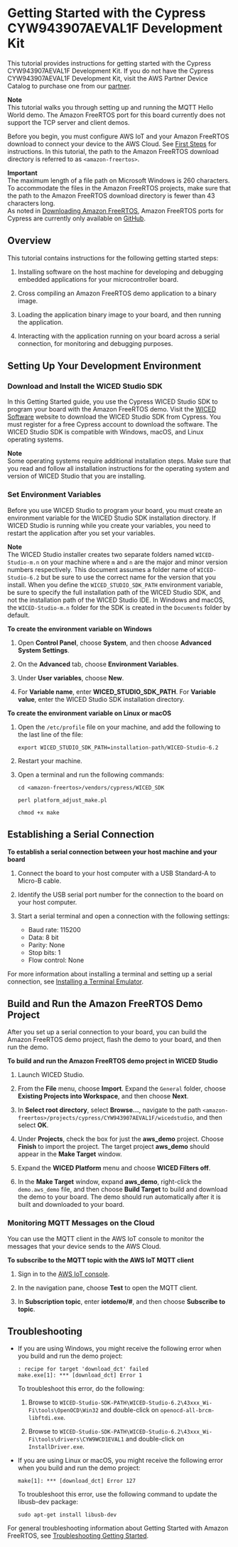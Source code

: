 # Getting Started with the Cypress CYW943907AEVAL1F Development Kit<a name="getting_started_cypress_43"></a>

This tutorial provides instructions for getting started with the Cypress CYW943907AEVAL1F Development Kit\. If you do not have the Cypress CYW943907AEVAL1F Development Kit, visit the AWS Partner Device Catalog to purchase one from our [partner](https://devices.amazonaws.com/detail/a3G0L00000AAPg0UAH/CYW943907AEVAL1F)\.

**Note**  
This tutorial walks you through setting up and running the MQTT Hello World demo\. The Amazon FreeRTOS port for this board currently does not support the TCP server and client demos\.

Before you begin, you must configure AWS IoT and your Amazon FreeRTOS download to connect your device to the AWS Cloud\. See [First Steps](freertos-prereqs.md) for instructions\. In this tutorial, the path to the Amazon FreeRTOS download directory is referred to as `<amazon-freertos>`\.

**Important**  
The maximum length of a file path on Microsoft Windows is 260 characters\. To accommodate the files in the Amazon FreeRTOS projects, make sure that the path to the Amazon FreeRTOS download directory is fewer than 43 characters long\.  
As noted in [Downloading Amazon FreeRTOS](freertos-download.md), Amazon FreeRTOS ports for Cypress are currently only available on [GitHub](https://github.com/aws/amazon-freertos)\.

## Overview<a name="w12aab7c25b9c11"></a>

This tutorial contains instructions for the following getting started steps:

1. Installing software on the host machine for developing and debugging embedded applications for your microcontroller board\.

1. Cross compiling an Amazon FreeRTOS demo application to a binary image\.

1. Loading the application binary image to your board, and then running the application\.

1. Interacting with the application running on your board across a serial connection, for monitoring and debugging purposes\.

## Setting Up Your Development Environment<a name="cypress43-setup-env"></a>

### Download and Install the WICED Studio SDK<a name="cypress43-install-wiced-studio"></a>

In this Getting Started guide, you use the Cypress WICED Studio SDK to program your board with the Amazon FreeRTOS demo\. Visit the [WICED Software](https://www.cypress.com/products/wiced-software) website to download the WICED Studio SDK from Cypress\. You must register for a free Cypress account to download the software\. The WICED Studio SDK is compatible with Windows, macOS, and Linux operating systems\.

**Note**  
Some operating systems require additional installation steps\. Make sure that you read and follow all installation instructions for the operating system and version of WICED Studio that you are installing\.

### Set Environment Variables<a name="cypress43-environment"></a>

Before you use WICED Studio to program your board, you must create an environment variable for the WICED Studio SDK installation directory\. If WICED Studio is running while you create your variables, you need to restart the application after you set your variables\.

**Note**  
The WICED Studio installer creates two separate folders named `WICED-Studio-m.n` on your machine where `m` and `n` are the major and minor version numbers respectively\. This document assumes a folder name of `WICED-Studio-6.2` but be sure to use the correct name for the version that you install\. When you define the `WICED_STUDIO_SDK_PATH` environment variable, be sure to specify the full installation path of the WICED Studio SDK, and not the installation path of the WICED Studio IDE\. In Windows and macOS, the `WICED-Studio-m.n` folder for the SDK is created in the `Documents` folder by default\.

**To create the environment variable on Windows**

1. Open **Control Panel**, choose **System**, and then choose **Advanced System Settings**\.

1. On the **Advanced** tab, choose **Environment Variables**\.

1. Under **User variables**, choose **New**\.

1. For **Variable name**, enter **WICED\_STUDIO\_SDK\_PATH**\. For **Variable value**, enter the WICED Studio SDK installation directory\.

**To create the environment variable on Linux or macOS**

1. Open the `/etc/profile` file on your machine, and add the following to the last line of the file:

   ```
   export WICED_STUDIO_SDK_PATH=installation-path/WICED-Studio-6.2
   ```

1. Restart your machine\.

1. Open a terminal and run the following commands:

   ```
   cd <amazon-freertos>/vendors/cypress/WICED_SDK
   ```

   ```
   perl platform_adjust_make.pl
   ```

   ```
   chmod +x make
   ```

## Establishing a Serial Connection<a name="cypress43-serial-connection"></a>

**To establish a serial connection between your host machine and your board**

1. Connect the board to your host computer with a USB Standard\-A to Micro\-B cable\.

1. Identify the USB serial port number for the connection to the board on your host computer\.

1. Start a serial terminal and open a connection with the following settings:
   + Baud rate: 115200
   + Data: 8 bit
   + Parity: None
   + Stop bits: 1
   + Flow control: None

For more information about installing a terminal and setting up a serial connection, see [Installing a Terminal Emulator](uart-term.md)\.

## Build and Run the Amazon FreeRTOS Demo Project<a name="gsg-cypress43-build-and-run-example"></a>

After you set up a serial connection to your board, you can build the Amazon FreeRTOS demo project, flash the demo to your board, and then run the demo\.

**To build and run the Amazon FreeRTOS demo project in WICED Studio**

1. Launch WICED Studio\.

1. From the **File** menu, choose **Import**\. Expand the `General` folder, choose **Existing Projects into Workspace**, and then choose **Next**\.

1. In **Select root directory**, select **Browse\.\.\.**, navigate to the path `<amazon-freertos>/projects/cypress/CYW943907AEVAL1F/wicedstudio`, and then select **OK**\.

1. Under **Projects**, check the box for just the **aws\_demo** project\. Choose **Finish** to import the project\. The target project **aws\_demo** should appear in the **Make Target** window\.

1. Expand the **WICED Platform** menu and choose **WICED Filters off**\.

1. In the **Make Target** window, expand **aws\_demo**, right\-click the `demo.aws_demo` file, and then choose **Build Target** to build and download the demo to your board\. The demo should run automatically after it is built and downloaded to your board\.

### Monitoring MQTT Messages on the Cloud<a name="cypress43-monitor-mqtt"></a>

You can use the MQTT client in the AWS IoT console to monitor the messages that your device sends to the AWS Cloud\.

**To subscribe to the MQTT topic with the AWS IoT MQTT client**

1. Sign in to the [AWS IoT console](https://console.aws.amazon.com/iotv2/)\.

1. In the navigation pane, choose **Test** to open the MQTT client\.

1. In **Subscription topic**, enter **iotdemo/\#**, and then choose **Subscribe to topic**\.

## Troubleshooting<a name="cypress43-troubleshooting"></a>
+ If you are using Windows, you might receive the following error when you build and run the demo project:

  ```
  : recipe for target 'download_dct' failed
  make.exe[1]: *** [download_dct] Error 1
  ```

  To troubleshoot this error, do the following:

  1. Browse to `WICED-Studio-SDK-PATH\WICED-Studio-6.2\43xxx_Wi-Fi\tools\OpenOCD\Win32` and double\-click on `openocd-all-brcm-libftdi.exe`\.

  1. Browse to `WICED-Studio-SDK-PATH\WICED-Studio-6.2\43xxx_Wi-Fi\tools\drivers\CYW9WCD1EVAL1` and double\-click on `InstallDriver.exe`\.
+ If you are using Linux or macOS, you might receive the following error when you build and run the demo project:

  ```
  make[1]: *** [download_dct] Error 127
  ```

  To troubleshoot this error, use the following command to update the libusb\-dev package:

  ```
  sudo apt-get install libusb-dev
  ```

For general troubleshooting information about Getting Started with Amazon FreeRTOS, see [Troubleshooting Getting Started](gsg-troubleshooting.md)\.